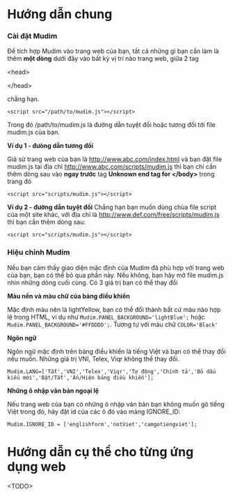 # Hướng dẫn chung #

### Cài đặt Mudim ###

Để tích hợp Mudim vào trang web của bạn, tất cả những gì bạn cần làm là thêm **một dòng** dưới đây vào bất kỳ vị trí nào trang web, giữa 2 tag 

&lt;head&gt;



&lt;/head&gt;

 chẳng hạn.

`<script src="/path/to/mudim.js"></script>`

Trong đó /path/to/mudim.js là đường dẫn tuyệt đối hoặc tương đối tới file mudim.js của bạn.

**Ví dụ 1 - đưòng dẫn tương đối**

Giả sử trang web của bạn là http://www.abc.com/index.html và bạn đặt file mudim.js tại địa chỉ http://www.abc.com/scripts/mudim.js thì bạn chỉ cần thêm dòng sau vào **ngay trước** tag **Unknown end tag for &lt;/body&gt;** trong trang đó

`<script src="scripts/mudim.js"></script>`

**Ví dụ 2 - đường dẫn tuyệt đối**
Chẳng hạn bạn muốn dùng chùa file script của một site khác, với địa chỉ là http://www.def.com/free/scripts/mudim.js thì bạn cần thêm dòng sau:

`<script src="scripts/mudim.js"></script>`

### Hiệu chỉnh Mudim ###
Nếu bạn cảm thấy giao diện mặc định của Mudim đã phù hợp với trang web của bạn, bạn có thể bỏ qua phần này. Nếu không, bạn hãy mở file mudim.js nhìn những dòng cuối cùng. Có 3 giá trị bạn có thể thay đổi

**Màu nền và màu chữ của bảng điều khiển**

Mặc định màu nên là lightYellow, bạn có thể đổi thành bất cứ màu nào hợp lệ trong HTML, ví dụ như `Mudim.PANEL_BACKGROUND='lightBlue';` hoặc `Mudim.PANEL_BACKGROUND='#FFDDDD';`. Tương tự với màu chữ `COLOR='Black'`

**Ngôn ngữ**

Ngôn ngữ mặc định trên bảng điều khiển là tiếng Việt và bạn có thể thay đổi nếu muốn. Những giá trị VNI, Telex, Viqr không thể thay đổi.

`Mudim.LANG=['Tắt','VNI','Telex','Viqr','Tự động','Chính tả','Bỏ dấu kiểu mới','Bật/Tắt','Ẩn/Hiện bảng điều khiển'];`

**Những ô nhập văn bản ngoại lệ**

Nếu trang web của bạn có những ô nhập văn bản bạn không muốn gõ tiếng Việt trong đó, hãy đặt id của các ô đó vào mảng IGNORE\_ID:

`Mudim.IGNORE_ID = ['englishform','notViet','camgotiengviet'];`

# Hướng dẫn cụ thể cho từng ứng dụng web #



&lt;TODO&gt;

